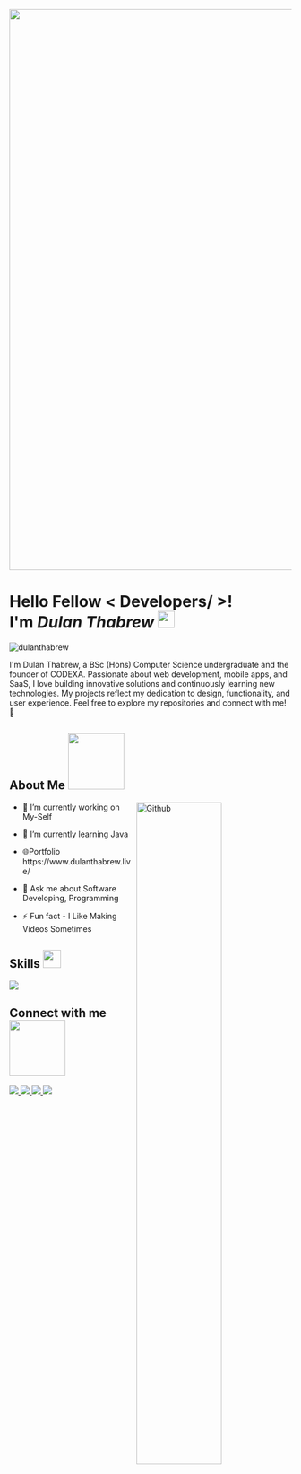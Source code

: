   <p align="center">
    <img width="1000" src="https://media1.giphy.com/channel_assets/charlos_/EwtlNE0w0jqB.gif">
</p>
<h1> Hello Fellow &lt; Developers/ &gt;! <br>I'm <i>Dulan Thabrew</i> <img src="https://raw.githubusercontent.com/MartinHeinz/MartinHeinz/master/wave.gif" width="30px"> </h1>
<p align="center">
</p>
<p></p><p align="left"> <img src="https://komarev.com/ghpvc/?username=dulanthabrew&amp;label=Profile views&amp;color=0e75b6&amp;style=flat" alt="dulanthabrew"> </p>

<div size="20px">I'm Dulan Thabrew, a BSc (Hons) Computer Science undergraduate and the founder of CODEXA. Passionate about web development, mobile apps, and SaaS, I love building innovative solutions and continuously learning new technologies. My projects reflect my dedication to design, functionality, and user experience. Feel free to explore my repositories and connect with me! 🚀
</div>
<h2> About Me <img src="https://media0.giphy.com/media/KDDpcKigbfFpnejZs6/giphy.gif?cid=ecf05e47oy6f4zjs8g1qoiystc56cu7r9tb8a1fe76e05oty&amp;rid=giphy.gif" width="100px"></h2>
<img width="55%" align="right" alt="Github" src="https://raw.githubusercontent.com/onimur/.github/master/.resources/git-header.svg">
<ul>
<li>
<p>🔭 I’m currently working on My-Self</p>
</li>
<li>
<p>🌱 I’m currently learning Java</p>
</li>
<li>
<p>🌐Portfolio https://www.dulanthabrew.live/</p>
</li>
<li>
<p>💬 Ask me about Software Developing, Programming</p>
</li>
<li>
<p>⚡ Fun fact - I Like Making Videos Sometimes</p>
</li>
</ul>
<h2> Skills <img src="https://media2.giphy.com/media/QssGEmpkyEOhBCb7e1/giphy.gif?cid=ecf05e47a0n3gi1bfqntqmob8g9aid1oyj2wr3ds3mg700bl&amp;rid=giphy.gif" width="32px"> </h2>

<p align="left">
  <a href="https://skillicons.dev">
    <img src="https://skillicons.dev/icons?i=git,html,css,bootstrap,js,java,c,kali,react,nextjs,nodejs,php,wordpress&amp;perline=7">
  </a>
</p>

<h2> Connect with me <img src="https://raw.githubusercontent.com/ShahriarShafin/ShahriarShafin/main/Assets/handshake.gif" width="100px"> </h2>

<p align="left">
  <a href="https://skillicons.dev">
    <img src="https://skillicons.dev/icons?i=linkedin">
  </a>
  <a href="https://skillicons.dev">
    <img src="https://skillicons.dev/icons?i=instagram">
  </a>
  <a href="https://skillicons.dev">
    <img src="https://skillicons.dev/icons?i=twitter">
  </a>
  <a href="https://skillicons.dev">
    <img src="https://skillicons.dev/icons?i=discord">
  </a>
</p>

<br>
<br>
